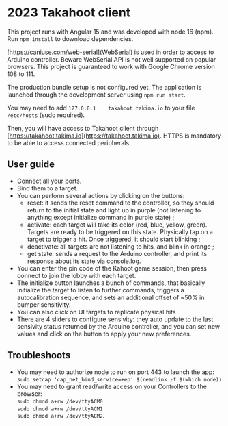 # 2023 Takahoot client

This project runs with Angular 15 and was developed with node 16 (npm).  
Run `npm install` to download dependencies.

[https://caniuse.com/web-serial](WebSerial) is used in order to access to Arduino controller. Beware WebSerial API is not well supported on popular browsers.
This project is guaranteed to work with Google Chrome version 108 to 111. 

The production bundle setup is not configured yet. The application is launched through the development server using `npm run start`.

You may need to add `127.0.0.1    takahoot.takima.io` to your file `/etc/hosts` (sudo required).

Then, you will have access to Takahoot client through [https://takahoot.takima.io](https://takahoot.takima.io). HTTPS is mandatory to be able to access connected peripherals.

## User guide

- Connect all your ports.
- Bind them to a target.
- You can perform several actions by clicking on the buttons:
  - reset: it sends the reset command to the controller, so they should return to the initial state and light up in purple (not listening to anything except initialize command in purple state) ;
  - activate: each target will take its color (red, blue, yellow, green). Targets are ready to be triggered on this state. Physically tap on a target to trigger a hit. Once triggered, it should start blinking ;
  - deactivate: all targets are not listening to hits, and blink in orange ;
  - get state: sends a request to the Arduino controller, and print its response about its state via console.log.
- You can enter the pin code of the Kahoot game session, then press connect to join the lobby with each target.
- The initialize button launches a bunch of commands, that basically initialize the target to listen to further commands, triggers a autocalibration sequence, and sets an additional offset of ~50% in bumper sensitivity.
- You can also click on UI targets to replicate physical hits
- There are 4 sliders to configure sensivity: they auto update to the last sensivity status returned by the Arduino controller, and you can set new values and click on the button to apply your new preferences.

## Troubleshoots

- You may need to authorize node to run on port 443 to launch the app: `sudo setcap 'cap_net_bind_service=+ep' $(readlink -f $(which node))`
- You may need to grant read/write access on your Controllers to the browser:  
`sudo chmod a+rw /dev/ttyACM0`  
`sudo chmod a+rw /dev/ttyACM1`  
`sudo chmod a+rw /dev/ttyACM2`.
